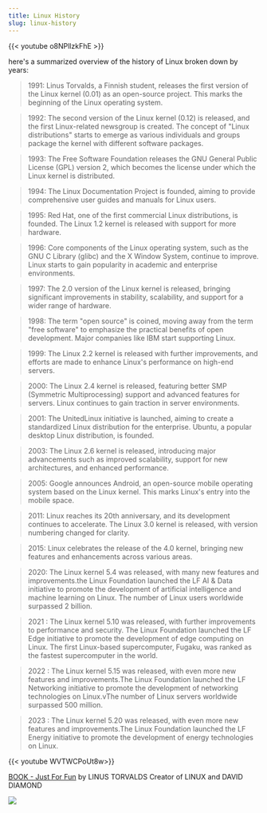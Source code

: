 ```yaml
---
title: Linux History 
slug: linux-history
---
```


{{< youtube o8NPllzkFhE >}}







here's a summarized overview of the history of Linux broken down by years:

> 1991: Linus Torvalds, a Finnish student, releases the first version of the Linux kernel (0.01) as an open-source project. This marks the beginning of the Linux operating system.

>1992: The second version of the Linux kernel (0.12) is released, and the first Linux-related newsgroup is created. The concept of "Linux distributions" starts to emerge as various individuals and groups package the kernel with different software packages.

>1993: The Free Software Foundation releases the GNU General Public License (GPL) version 2, which becomes the license under which the Linux kernel is distributed.

> 1994: The Linux Documentation Project is founded, aiming to provide comprehensive user guides and manuals for Linux users.

> 1995: Red Hat, one of the first commercial Linux distributions, is founded. The Linux 1.2 kernel is released with support for more hardware.

> 1996: Core components of the Linux operating system, such as the GNU C Library (glibc) and the X Window System, continue to improve. Linux starts to gain popularity in academic and enterprise environments.

> 1997: The 2.0 version of the Linux kernel is released, bringing significant improvements in stability, scalability, and support for a wider range of hardware.

> 1998: The term "open source" is coined, moving away from the term "free software" to emphasize the practical benefits of open development. Major companies like IBM start supporting Linux.

> 1999: The Linux 2.2 kernel is released with further improvements, and efforts are made to enhance Linux's performance on high-end servers.

> 2000: The Linux 2.4 kernel is released, featuring better SMP (Symmetric Multiprocessing) support and advanced features for servers. Linux continues to gain traction in server environments.

> 2001: The UnitedLinux initiative is launched, aiming to create a standardized Linux distribution for the enterprise. Ubuntu, a popular desktop Linux distribution, is founded.

> 2003: The Linux 2.6 kernel is released, introducing major advancements such as improved scalability, support for new architectures, and enhanced performance.

> 2005: Google announces Android, an open-source mobile operating system based on the Linux kernel. This marks Linux's entry into the mobile space.

> 2011: Linux reaches its 20th anniversary, and its development continues to accelerate. The Linux 3.0 kernel is released, with version numbering changed for clarity.

> 2015: Linux celebrates the release of the 4.0 kernel, bringing new features and enhancements across various areas.

> 2020: The Linux kernel 5.4 was released, with many new features and improvements.the Linux Foundation launched the LF AI & Data initiative to promote the development of artificial intelligence and machine learning on Linux. The number of Linux users worldwide surpassed 2 billion.

> 2021 : The Linux kernel 5.10 was released, with further improvements to performance and security. The Linux Foundation launched the LF Edge initiative to promote the development of edge computing on Linux. The first Linux-based supercomputer, Fugaku, was ranked as the fastest supercomputer in the world.

> 2022 : The Linux kernel 5.15 was released, with even more new features and improvements.The Linux Foundation launched the LF Networking initiative to promote the development of networking technologies on Linux.vThe number of Linux servers worldwide surpassed 500 million.

> 2023 : The Linux kernel 5.20 was released, with even more new features and improvements.The Linux Foundation launched the LF Energy initiative to promote the development of energy technologies on Linux. 


{{< youtube WVTWCPoUt8w>}}

[BOOK - Just For Fun](http://genderi.org/pars_docs/refs/62/61588/61588.pdf) by LINUS TORVALDS Creator of LINUX and DAVID DIAMOND

![](https://upload.wikimedia.org/wikipedia/commons/1/1b/Linux_Distribution_Timeline.svg)